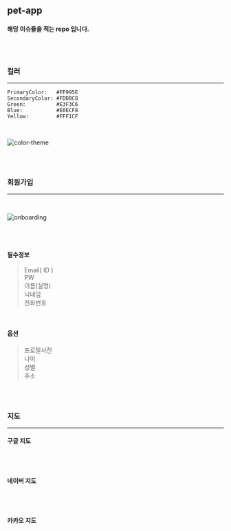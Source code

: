 ## pet-app

#### 해당 이슈들을 적는 repo 입니다.

<br>
<br>

### 컬러

---

```
PrimaryColor:   #FF995E
SecondaryColor: #FDDBC8
Green:          #E3F3C6
Blue:           #E0ECF8
Yellow:         #FFF1CF
```

<br>

![color-theme](https://user-images.githubusercontent.com/79133968/160629938-29f07110-e229-4a13-a4e5-90577dfa1e52.jpeg)

<br>
<br>

### 회원가입

---

<br>

![onboarding](https://user-images.githubusercontent.com/94351468/161486305-19c6a5d3-0393-4015-9aa2-1955e1fb0f6b.gif)

<br>
<br>

#### 필수정보

> Email( ID ) <br>
> PW <br>
> 이름(실명) <br>
> 닉네임 <br>
> 전화번호

<br>

#### 옵션

> 프로필사진 <br>
> 나이<br>
> 성별<br>
> 주소

<br>
<br>

### 지도

---

#### 구글 지도

<br>
<br>

#### 네이버 지도

<br>
<br>

#### 카카오 지도
